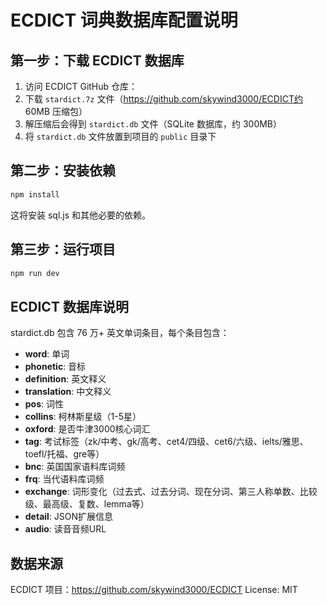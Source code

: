# ECDICT 词典数据库配置说明

## 第一步：下载 ECDICT 数据库

1. 访问 ECDICT GitHub 仓库：
2. 下载 `stardict.7z` 文件（https://github.com/skywind3000/ECDICT约 60MB 压缩包）
3. 解压缩后会得到 `stardict.db` 文件（SQLite 数据库，约 300MB）
4. 将 `stardict.db` 文件放置到项目的 `public` 目录下

## 第二步：安装依赖

```bash
npm install
```

这将安装 sql.js 和其他必要的依赖。

## 第三步：运行项目

```bash
npm run dev
```

## ECDICT 数据库说明

stardict.db 包含 76 万+ 英文单词条目，每个条目包含：

- **word**: 单词
- **phonetic**: 音标
- **definition**: 英文释义
- **translation**: 中文释义
- **pos**: 词性
- **collins**: 柯林斯星级（1-5星）
- **oxford**: 是否牛津3000核心词汇
- **tag**: 考试标签（zk/中考、gk/高考、cet4/四级、cet6/六级、ielts/雅思、toefl/托福、gre等）
- **bnc**: 英国国家语料库词频
- **frq**: 当代语料库词频
- **exchange**: 词形变化（过去式、过去分词、现在分词、第三人称单数、比较级、最高级、复数、lemma等）
- **detail**: JSON扩展信息
- **audio**: 读音音频URL

## 数据来源

ECDICT 项目：https://github.com/skywind3000/ECDICT
License: MIT
